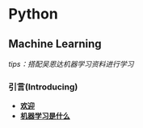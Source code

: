 # Python

## Machine Learning

_tips：搭配吴恩达机器学习资料进行学习_

### 引言(Introducing)
- [**欢迎**](ML/ML_welcome.md)
- [**机器学习是什么**](ML/ML_What_is_machine_learning.md)
